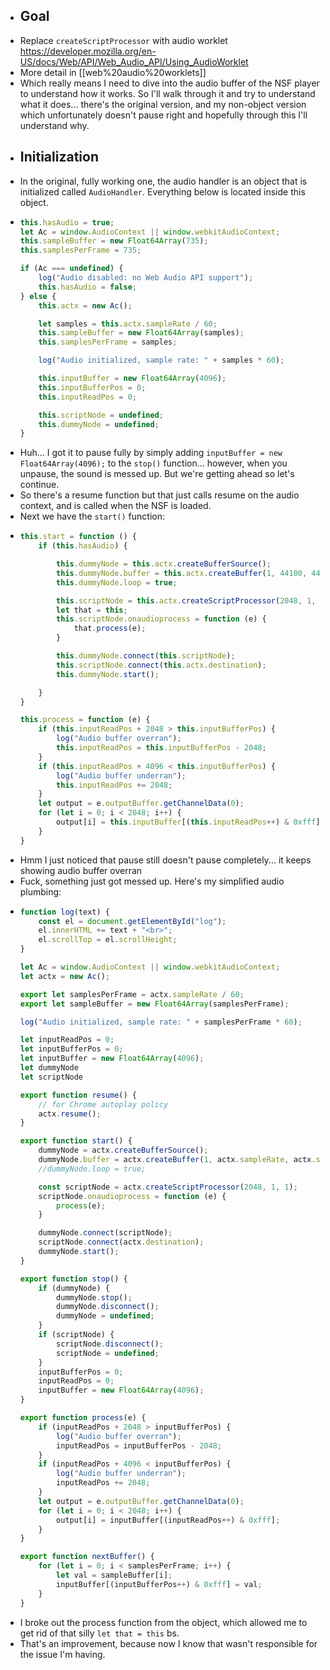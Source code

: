 - ## Goal
- Replace `createScriptProcessor` with audio worklet https://developer.mozilla.org/en-US/docs/Web/API/Web_Audio_API/Using_AudioWorklet
- More detail in [[web%20audio%20worklets]]
- Which really means I need to dive into the audio buffer of the NSF player to understand how it works. So I'll walk through it and try to understand what it does... there's the original version, and my non-object version which unfortunately doesn't pause right and hopefully through this I'll understand why.
- ## Initialization
- In the original, fully working one, the audio handler is an object that is initialized called `AudioHandler`. Everything below is located inside this object.
- ```js
  this.hasAudio = true;
  let Ac = window.AudioContext || window.webkitAudioContext;
  this.sampleBuffer = new Float64Array(735);
  this.samplesPerFrame = 735;
  
  if (Ac === undefined) {
      log("Audio disabled: no Web Audio API support");
      this.hasAudio = false;
  } else {
      this.actx = new Ac();
  
      let samples = this.actx.sampleRate / 60;
      this.sampleBuffer = new Float64Array(samples);
      this.samplesPerFrame = samples;
  
      log("Audio initialized, sample rate: " + samples * 60);
  
      this.inputBuffer = new Float64Array(4096);
      this.inputBufferPos = 0;
      this.inputReadPos = 0;
  
      this.scriptNode = undefined;
      this.dummyNode = undefined;
  }
  ```
- Huh... I got it to pause fully by simply adding `inputBuffer = new Float64Array(4096);` to the `stop()` function... however, when you unpause, the sound is messed up. But we're getting ahead so let's continue.
- So there's a resume function but that just calls resume on the audio context, and is called when the NSF is loaded.
- Next we have the `start()` function:
- ```js
  this.start = function () {
      if (this.hasAudio) {
  
          this.dummyNode = this.actx.createBufferSource();
          this.dummyNode.buffer = this.actx.createBuffer(1, 44100, 44100);
          this.dummyNode.loop = true;
  
          this.scriptNode = this.actx.createScriptProcessor(2048, 1, 1);
          let that = this;
          this.scriptNode.onaudioprocess = function (e) {
              that.process(e);
          }
  
          this.dummyNode.connect(this.scriptNode);
          this.scriptNode.connect(this.actx.destination);
          this.dummyNode.start();
  
      }
  }
  
  this.process = function (e) {
      if (this.inputReadPos + 2048 > this.inputBufferPos) {
          log("Audio buffer overran");
          this.inputReadPos = this.inputBufferPos - 2048;
      }
      if (this.inputReadPos + 4096 < this.inputBufferPos) {
          log("Audio buffer underran");
          this.inputReadPos += 2048;
      }
      let output = e.outputBuffer.getChannelData(0);
      for (let i = 0; i < 2048; i++) {
          output[i] = this.inputBuffer[(this.inputReadPos++) & 0xfff];
      }
  }
  ```
- Hmm I just noticed that pause still doesn't pause completely... it keeps showing audio buffer overran
- Fuck, something just got messed up. Here's my simplified audio plumbing:
- ```js
  function log(text) {
      const el = document.getElementById("log");
      el.innerHTML += text + "<br>";
      el.scrollTop = el.scrollHeight;
  }
  
  let Ac = window.AudioContext || window.webkitAudioContext;
  let actx = new Ac();
  
  export let samplesPerFrame = actx.sampleRate / 60;
  export let sampleBuffer = new Float64Array(samplesPerFrame);
  
  log("Audio initialized, sample rate: " + samplesPerFrame * 60);
  
  let inputReadPos = 0;
  let inputBufferPos = 0;
  let inputBuffer = new Float64Array(4096);
  let dummyNode
  let scriptNode
  
  export function resume() {
      // for Chrome autoplay policy
      actx.resume();
  }
  
  export function start() {
      dummyNode = actx.createBufferSource();
      dummyNode.buffer = actx.createBuffer(1, actx.sampleRate, actx.sampleRate);
      //dummyNode.loop = true;
  
      const scriptNode = actx.createScriptProcessor(2048, 1, 1);
      scriptNode.onaudioprocess = function (e) {
          process(e);
      }
  
      dummyNode.connect(scriptNode);
      scriptNode.connect(actx.destination);
      dummyNode.start();
  }
  
  export function stop() {
      if (dummyNode) {
          dummyNode.stop();
          dummyNode.disconnect();
          dummyNode = undefined;
      }
      if (scriptNode) {
          scriptNode.disconnect();
          scriptNode = undefined;
      }
      inputBufferPos = 0;
      inputReadPos = 0;
      inputBuffer = new Float64Array(4096);
  }
  
  export function process(e) {
      if (inputReadPos + 2048 > inputBufferPos) {
          log("Audio buffer overran");
          inputReadPos = inputBufferPos - 2048;
      }
      if (inputReadPos + 4096 < inputBufferPos) {
          log("Audio buffer underran");
          inputReadPos += 2048;
      }
      let output = e.outputBuffer.getChannelData(0);
      for (let i = 0; i < 2048; i++) {
          output[i] = inputBuffer[(inputReadPos++) & 0xfff];
      }
  }
  
  export function nextBuffer() {
      for (let i = 0; i < samplesPerFrame; i++) {
          let val = sampleBuffer[i];
          inputBuffer[(inputBufferPos++) & 0xfff] = val;
      }
  }
  ```
- I broke out the process function from the object, which allowed me to get rid of that silly `let that = this` bs.
- That's an improvement, because now I know that wasn't responsible for the issue I'm having.
